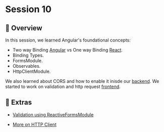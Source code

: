 # Session 10

## 📖 Overview

In this session, we learned Angular's foundational concepts:

- Two way Binding [Angular](./one%20vs%20two%20way%20binding/two-way-binding/) vs One way Binding [React](./one%20vs%20two%20way%20binding/one-way-binding/).
- Binding Types.
- FormsModule.
- Observables.
- HttpClientModule.

We also learned about CORS and how to enable it inisde our [backend](./pokemons_gallery/backend/).
We started to work on validation and http request [frontend](./pokemons_gallery/frontend/).

## 🔗 Extras

- [Validation using ReactiveFormsModule](https://www.codingame.com/playgrounds/8012/angular-form-validation-example-tutorial)

- [More on HTTP Client](https://blog.angular-university.io/angular-http/)
